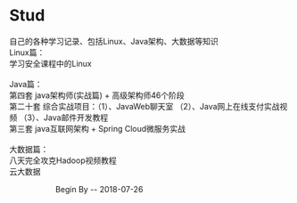 # Stud
自己的各种学习记录、包括Linux、Java架构、大数据等知识</br>
Linux篇：</br>
学习安全课程中的Linux</br>
</br>
Java篇：</br>
第四套 java架构师(实战篇) + 高级架构师46个阶段</br>
第二十套 综合实战项目：（1）、JavaWeb聊天室 （2）、Java网上在线支付实战视频  （3）、Java邮件开发教程</br>
第三套 java互联网架构 + Spring Cloud微服务实战</br>
</br>
大数据篇：</br>
八天完全攻克Hadoop视频教程</br>
云大数据</br>

&nbsp;&nbsp; &nbsp;&nbsp;&nbsp;&nbsp;&nbsp;&nbsp;&nbsp; &nbsp;&nbsp;&nbsp;&nbsp;&nbsp;&nbsp;&nbsp; &nbsp;     Begin By -- 2018-07-26
